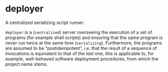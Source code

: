 # deployer

A centralized serializing script runner.

`deployer` is a (`centralized`) server overseeing the execution of a set of
programs (for example shell scripts) and ensuring that the same program is
never run twice at the same time (`serializing`). Furthermore, the programs
are assumed to be “postidempotent”, _i.e._ that the result of a sequence of
invocations is equivalent to that of the *last* one; this is applicable to,
for example, well-behaved software deployment procedures, from which the
project name stems.
